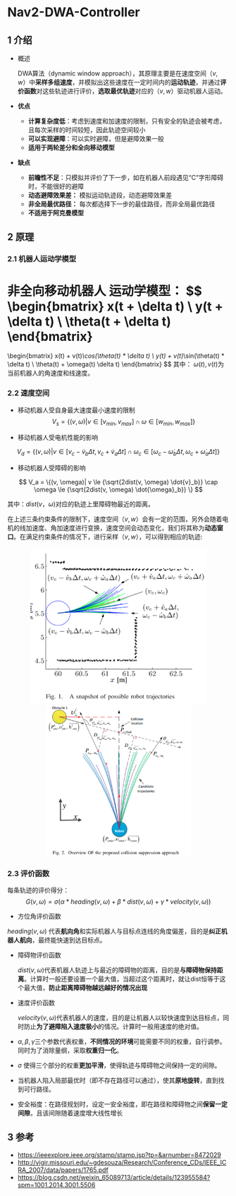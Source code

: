 # Nav2-DWA-Controller



## 1 介绍

* 概述

  DWA算法（dynamic window approach），其原理主要是在速度空间$（v,w）$中**采样多组速度**，并模拟出这些速度在一定时间内的**运动轨迹**，并通过**评价函数**对这些轨迹进行评价，**选取最优轨迹**对应的$（v,w）$驱动机器人运动。

* **优点**
  - **计算复杂度低**：考虑到速度和加速度的限制，只有安全的轨迹会被考虑，且每次采样的时间较短，因此轨迹空间较小
  - **可以实现避障**：可以实时避障，但是避障效果一般
  - **适用于两轮差分和全向移动模型**

* **缺点**
  - **前瞻性不足**：只模拟并评价了下一步，如在机器人前段遇见“C”字形障碍时，不能很好的避障
  - **动态避障效果差：** 模拟运动轨迹段，动态避障效果差
  - **非全局最优路径：** 每次都选择下一步的最佳路径，而非全局最优路径
  - **不适用于阿克曼模型**

## 2 原理

### 2.1 **机器人运动学模型**

非全向移动机器人 运动学模型：
$$
\begin{bmatrix}
	x(t + \delta t) \\
	y(t + \delta t) \\
	\theta(t + \delta t)
\end{bmatrix}
=
\begin{bmatrix}
	x(t) + v(t)*\cos(\theta(t) * \delta t) \\
	y(t) + v(t)*\sin(\theta(t) * \delta t) \\
	\theta(t) + \omega(t) \delta t)
\end{bmatrix}
$$
  其中： $\omega(t), v(t)$为当前机器人的角速度和线速度。

### 2.2 速度空间

* 移动机器人受自身最大速度最小速度的限制
  $$
  V_s = \{(v, \omega)| v \in [v_{min}, v_{max}] \cap \omega \in [w_{min}, w_{max}] \}
  $$

* 移动机器人受电机性能的影响

$$
V_d = \{(v, \omega)| v \in [v_c - \dot{v}_b \Delta t, v_c + \dot{v}_a \Delta t] \cap
	\omega_c \in [\omega_c - \dot{\omega}_b \Delta t, \omega_c + \dot{\omega}_a \Delta t ] \}
$$

* 移动机器人受障碍的影响

$$
V_a = \{(v, \omega)| v \le {\sqrt{2dist(v, \omega) \dot{v}_b}} \cap
	\omega  \le {\sqrt{2dist(v, \omega) \dot{\omega}_b}} \}
$$

其中：$dist(v，\omega)$对应的轨迹上里障碍物最近的距离。

在上述三条约束条件的限制下，速度空间$（v,w）$会有一定的范围，另外会随着电机的线加速度、角加速度进行变换，速度空间会动态变化，我们将其称为**动态窗口**。在满足约束条件的情况下，进行采样$（v,w）$，可以得到相应的轨迹:

<center class="half"> 
    <img src="./../../../_static/navigation/DWA2.png" width="400"/> 
    <img src="./../../../_static/navigation/DWA.png" width="330"/>
</center>


### 2.3 评价函数

 每条轨迹的评价得分：
$$
G(v, \omega) = \sigma(\alpha * heading(v, \omega) + \beta * dist(v, \omega) + \gamma * velocity(v, \omega))
$$

*  方位角评价函数

  $heading(v, \omega)$ 代表**航向角**和实际机器人与目标点连线的角度偏差，目的是**纠正机器人航向**，最终能快速到达目标点。

* 障碍物评价函数

  $dist(v, \omega)$代表机器人轨迹上与最近的障碍物的距离，目的是**与障碍物保持距离**。计算时一般还要设置一个最大值，当超过这个距离时，就让dist恒等于这个最大值，**防止距离障碍物越远越好的情况出现**

* 速度评价函数

  $velocity(v, \omega)$代表机器人的速度，目的是让机器人以较快速度到达目标点，同时防止**为了避障陷入速度极小**的情况。计算时一般用速度的绝对值。

* $\alpha, \beta, \gamma$三个参数代表权重，**不同情况的环境**可能需要不同的权重，自行调参。同时为了消除量纲，采取**权重归一化**。

* $\sigma$ 使得三个部分的权重**更加平滑**，使得轨迹与障碍物之间保持一定的间隙。
* 当机器人陷入局部最优时（即不存在路径可以通过），使其**原地旋转**，直到找到可行路径。
* 安全裕度：在路径规划时，设定一安全裕度，即在路径和障碍物之间**保留一定间隙**，且该间隙随着速度增大线性增长

## 3 参考

* https://ieeexplore.ieee.org/stamp/stamp.jsp?tp=&arnumber=8472029
* http://vigir.missouri.edu/~gdesouza/Research/Conference_CDs/IEEE_ICRA_2007/data/papers/1765.pdf
* https://blog.csdn.net/weixin_65089713/article/details/123955584?spm=1001.2014.3001.5506